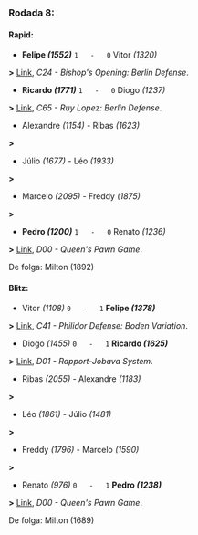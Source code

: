 ### Rodada 8:

#### Rapid:

* **Felipe *(1552)*** `1   -   0`  Vitor *(1320)*

**>** [Link](https://www.lichess.org/il8Y1UYr), *C24 - Bishop's Opening: Berlin Defense*.
* **Ricardo *(1771)*** `1   -   0`  Diogo *(1237)*

**>** [Link](https://www.lichess.org/676T5NmF), *C65 - Ruy Lopez: Berlin Defense*.
* Alexandre *(1154)*     -     Ribas *(1623)*

 **>** 
* Júlio *(1677)*     -     Léo *(1933)*

 **>** 
* Marcelo *(2095)*     -     Freddy *(1875)*

 **>** 
* **Pedro *(1200)*** `1   -   0`  Renato *(1236)*

**>** [Link](https://www.lichess.org/eHkRZq9s), *D00 - Queen's Pawn Game*.

De folga: Milton (1892)

#### Blitz:

* Vitor *(1108)* `0   -   1` **Felipe *(1378)***

**>** [Link](https://www.lichess.org/PoxhQGHP), *C41 - Philidor Defense: Boden Variation*.
* Diogo *(1455)* `0   -   1` **Ricardo *(1625)***

**>** [Link](https://www.lichess.org/tOKohgQf), *D01 - Rapport-Jobava System*.
* Ribas *(2055)*     -     Alexandre *(1183)*

 **>** 
* Léo *(1861)*     -     Júlio *(1481)*

 **>** 
* Freddy *(1796)*     -     Marcelo *(1590)*

 **>** 
* Renato *(976)* `0   -   1` **Pedro *(1238)***

**>** [Link](https://www.lichess.org/xt6SEfF6), *D00 - Queen's Pawn Game*.

De folga: Milton (1689)

